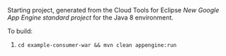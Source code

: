 Starting project, generated from the Cloud Tools for Eclipse _New Google
App Engine standard project_ for the Java 8 environment.

To build:

  1. `cd example-consumer-war && mvn clean appengine:run`
